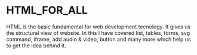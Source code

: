 # HTML_FOR_ALL
HTML is the basic fundamental for web development tecnology. It gives us the structural view of website.
In this I have covered list, tables, forms, svg command, iframe, add audio & video, button and many more which help us to get the idea behind it.
